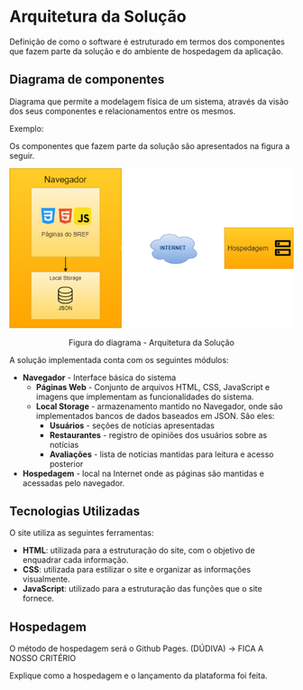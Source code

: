 # Arquitetura da Solução


Definição de como o software é estruturado em termos dos componentes que fazem parte da solução e do ambiente de hospedagem da aplicação.

## Diagrama de componentes

Diagrama que permite a modelagem física de um sistema, através da visão dos seus componentes e relacionamentos entre os mesmos.

Exemplo: 

Os componentes que fazem parte da solução são apresentados na figura a seguir.

![Diagrama de Componentes](img/Diagram.drawio_1.png)
<center>Figura do diagrama - Arquitetura da Solução</center>

A solução implementada conta com os seguintes módulos:
- **Navegador** - Interface básica do sistema  
  - **Páginas Web** - Conjunto de arquivos HTML, CSS, JavaScript e imagens que implementam as funcionalidades do sistema.
   - **Local Storage** - armazenamento mantido no Navegador, onde são implementados bancos de dados baseados em JSON. São eles: 
     - **Usuários** - seções de notícias apresentadas 
     - **Restaurantes** - registro de opiniões dos usuários sobre as notícias
     - **Avaliações** - lista de notícias mantidas para leitura e acesso posterior
 - **Hospedagem** - local na Internet onde as páginas são mantidas e acessadas pelo navegador. 

## Tecnologias Utilizadas

O site utiliza as seguintes ferramentas:

- **HTML**: utilizada para a estruturação do site, com o objetivo de enquadrar cada informação.
- **CSS**: utilizada para estilizar o site e organizar as informações visualmente.
- **JavaScript**: utilizado para a estruturação das funções que o site fornece.

## Hospedagem

O método de hospedagem será o Github Pages. (DÚDIVA) -> FICA A NOSSO CRITÉRIO

Explique como a hospedagem e o lançamento da plataforma foi feita.

